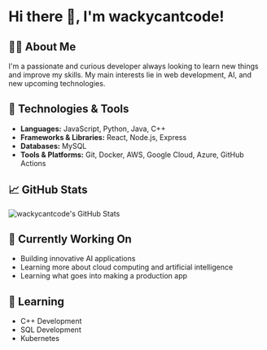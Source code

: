 
# Hi there 👋, I'm wackycantcode!

## 🙋‍♂️ About Me
I'm a passionate and curious developer always looking to learn new things and improve my skills. My main interests lie in web development, AI, and new upcoming technologies.

## 🔧 Technologies & Tools
- **Languages:** JavaScript, Python, Java, C++
- **Frameworks & Libraries:** React, Node.js, Express
- **Databases:** MySQL
- **Tools & Platforms:** Git, Docker, AWS, Google Cloud, Azure, GitHub Actions

## 📈 GitHub Stats
![wackycantcode's GitHub Stats](https://github-readme-stats.vercel.app/api?username=wackycantcode&show_icons=true&theme=dracula)

## 🔭 Currently Working On
- Building innovative AI applications
- Learning more about cloud computing and artificial intelligence
- Learning what goes into making a production app

## 🌱 Learning
- C++ Development
- SQL Development
- Kubernetes
